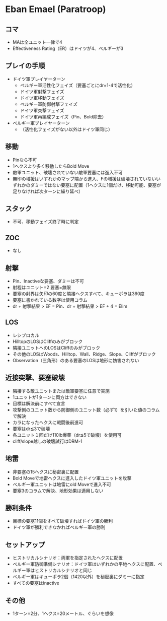 # Eban Emael (Paratroop)

## コマ
- MAは全ユニット一律で4
- Effectiveness Rating（ER）はドイツが4、ベルギーが3

## プレイの手順
- ドイツ軍プレイヤーターン
  - ベルギー軍活性化フェイズ（要塞ごとにdr=1-4で活性化）
  - ドイツ軍射撃フェイズ
  - ドイツ軍移動フェイズ
  - ベルギー軍防御射撃フェイズ
  - ドイツ軍突撃フェイズ
  - ドイツ軍再編成フェイズ（Pin、Bold除去）
- ベルギー軍プレイヤーターン
  - （活性化フェイズがない以外はドイツ軍同じ）

## 移動
- Pinなら不可
- 1ヘクスより多く移動したらBold Move
- 敵軍ユニット、破壊されていない敵軍要塞には進入不可
- 無印の増援はいずれかのマップ端から進入、Fの増援は破壊されていないいずれかのダミーではない要塞に配置（1ヘクスに1個だけ、移動可能、要塞が足りなければ次ターンに繰り延べ）

## スタック
- 不可、移動フェイズ終了時に判定

## ZOC
- なし

## 射撃
- Pin、Inactiveな要塞、ダミーは不可
- 射程はユニット=2 要塞=無限
- 要塞の射界は矢印の60度と隣接ヘクスすべて、キューポラは360度
- 要塞に書かれている数字は使用コラム
- dr + 射撃結果 > EF = Pin、dr + 射撃結果 > EF + 4 = Elim

## LOS
- レシプロカル
- HilltopのLOSはCliffのみがブロック
- 隣接ユニットへのLOSはCliffのみがブロック
- その他のLOSはWoods、Hilltop、Wall、Ridge、Slope、Cliffがブロック
- Observation（三角形）のある要塞のLOSは地形に妨害されない

## 近接突撃、要塞破壊
- 隣接する敵ユニットまたは敵軍要塞に任意で実施
- 1ユニットが1ターンに両方はできない
- 目標は解決前にすべて宣言
- 攻撃側のユニット数から防御側のユニット数（必ず1）を引いた値のコラムで解決
- カラになったヘクスに戦闘後前進可
- 要塞はdr≦3で破壊
- 各ユニット１回だけ110lb爆薬（dr≦5で破壊）を使用可
- cliff/slope越しの破壊試行はDRM-1

## 地雷
- 非要塞の15ヘクスに秘密裏に配置
- Bold Moveで地雷ヘクスに進入したドイツ軍ユニットを攻撃
- ベルギー軍ユニットは地雷にold Moveで進入不可
- 要塞3のコラムで解決、地形効果は適用しない

## 勝利条件
- 目標の要塞11個をすべて破壊すればドイツ軍の勝利
- ドイツ軍が勝利できなかればベルギー軍の勝利

## セットアップ
- ヒストリカルシナリオ：両軍を指定されたヘクスに配置
- ベルギー軍防御準備シナリオ：ドイツ軍はいずれかの平地ヘクスに配置、ベルギー軍はヒストリカルシナリオと同じ
- ベルギー軍はキューポラ2個（1420以外）を秘密裏にダミーに指定
- すべての要塞はinactive

## その他
- 1ターン=2分、1ヘクス=20メートル、ぐらいを想像
